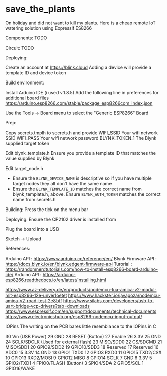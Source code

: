 # save_the_plants
On holiday and did not want to kill my plants.  Here is a cheap remote IoT watering solution using Expressif ES8266


Components:
TODO

Circuit:
TODO


Deploying:

Create an account at https://blink.cloud
Adding a device will provide a template ID and device token



Build environment:

Install Arduino IDE (i used v.1.8.5)
Add the following line in preferences for additional board files
https://arduino.esp8266.com/stable/package_esp8266com_index.json

Use the Tools -> Board menu to select the "Generic ESP8266" Board

Prep:

Copy secrets.tmplh to secrets.h and provide
WIFI_SSID       Your wifi network SSID
WIFI_PASS       Your wifi network password
BLYNK_TOKEN_1   The Blynk supplied target token

Edit blynk_template.h
Ensure you provide a template ID that matches the value supplied by Blynk

Edit target_node.h
- Ensure the `BLYNK_DEVICE_NAME` is descriptive so if you have multiple
target nodes they all don't have the same name
- Ensure the `BLYNK_TEMPLATE_ID` matches the correct name from blynk_template.h, above.
Ensure `BLYNK_AUTH_TOKEN` matches the correct name from secrets.h

Building:
Press the tick on the menu bar

Deploying:
Ensure the CP2102 driver is installed from

Plug the board into a USB

Sketch -> Upload



References:

Arduino API         : https://www.arduino.cc/reference/en/
Blynk Firmware API  : https://docs.blynk.io/en/blynk.edgent-firmware-api
Turorial            : https://randomnerdtutorials.com/how-to-install-esp8266-board-arduino-ide/
Arduino API         : https://arduino-esp8266.readthedocs.io/en/latest/installing.html

https://www.az-delivery.de/en/products/nodemcu-lua-amica-v2-modul-mit-esp8266-12e-unverloetet
https://www.hackster.io/javagoza/nodemcu-amica-v2-road-test-2e8bff
https://www.silabs.com/developers/usb-to-uart-bridge-vcp-drivers?tab=downloads
https://www.espressif.com/en/support/documents/technical-documents
https://www.electronicshub.org/esp8266-nodemcu-input-output/


IOPins
The writing on the PCB bares little resemblance to the IOPins in C


30  Vin (USB Power)
29  GND
28  RESET (Button)
27  Enable
26  3.3V
25  GND
24  SCLK/SDCLK  (Used for external flash)
23  MISO/SDD0
22  CS/SDCMD
21  MISO/SDD1
20  GPIO9/SDD2
19  GPIO10/SDD3
18  Reserved
17  Reserved
16  ADC0
15  3.3V
14  GND
13  GPIO1   TXD0
12  GPIO3   RXD0
11  GPIO15  TXD2/CS#
10  GPIO13  RXD2/MOSI
9   GPIO12  MISO
8   GPIO14  SCLK
7   GND
6   3.3V
5   GPIO2/TXD1
4   FPIO0/FLASH  (Button)
3   SPIO4/SDA
2   GPIO5/SCL
1   GPIO16/WAKE